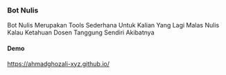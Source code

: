 ### Bot Nulis
 Bot Nulis Merupakan Tools Sederhana Untuk Kalian Yang Lagi Malas Nulis
 Kalau Ketahuan Dosen Tanggung Sendiri Akibatnya

#### Demo 
https://ahmadghozali-xyz.github.io/
